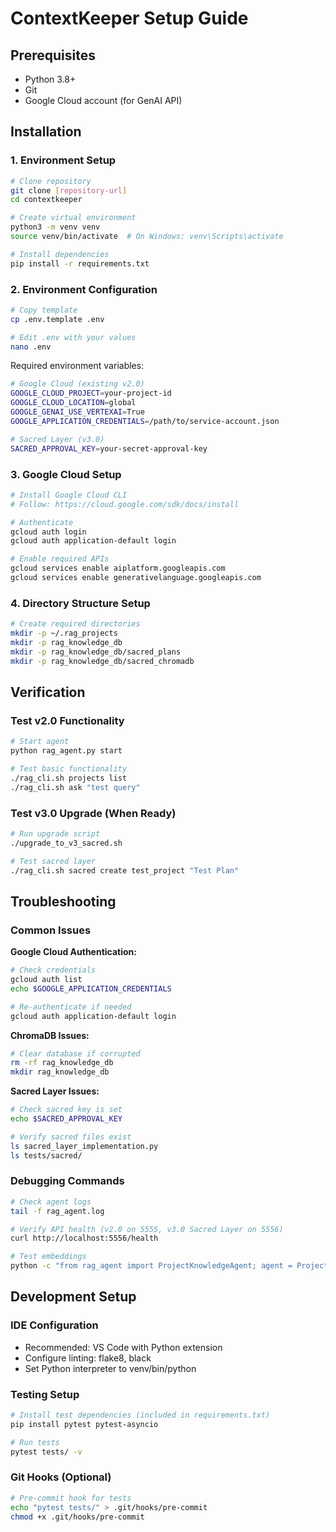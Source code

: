 # ContextKeeper Setup Guide

## Prerequisites
- Python 3.8+
- Git
- Google Cloud account (for GenAI API)

## Installation

### 1. Environment Setup
```bash
# Clone repository
git clone [repository-url]
cd contextkeeper

# Create virtual environment
python3 -m venv venv
source venv/bin/activate  # On Windows: venv\Scripts\activate

# Install dependencies
pip install -r requirements.txt
```

### 2. Environment Configuration
```bash
# Copy template
cp .env.template .env

# Edit .env with your values
nano .env
```

Required environment variables:
```bash
# Google Cloud (existing v2.0)
GOOGLE_CLOUD_PROJECT=your-project-id
GOOGLE_CLOUD_LOCATION=global
GOOGLE_GENAI_USE_VERTEXAI=True
GOOGLE_APPLICATION_CREDENTIALS=/path/to/service-account.json

# Sacred Layer (v3.0)
SACRED_APPROVAL_KEY=your-secret-approval-key
```

### 3. Google Cloud Setup
```bash
# Install Google Cloud CLI
# Follow: https://cloud.google.com/sdk/docs/install

# Authenticate
gcloud auth login
gcloud auth application-default login

# Enable required APIs
gcloud services enable aiplatform.googleapis.com
gcloud services enable generativelanguage.googleapis.com
```

### 4. Directory Structure Setup
```bash
# Create required directories
mkdir -p ~/.rag_projects
mkdir -p rag_knowledge_db
mkdir -p rag_knowledge_db/sacred_plans
mkdir -p rag_knowledge_db/sacred_chromadb
```

## Verification

### Test v2.0 Functionality
```bash
# Start agent
python rag_agent.py start

# Test basic functionality
./rag_cli.sh projects list
./rag_cli.sh ask "test query"
```

### Test v3.0 Upgrade (When Ready)
```bash
# Run upgrade script
./upgrade_to_v3_sacred.sh

# Test sacred layer
./rag_cli.sh sacred create test_project "Test Plan" 
```

## Troubleshooting

### Common Issues

**Google Cloud Authentication:**
```bash
# Check credentials
gcloud auth list
echo $GOOGLE_APPLICATION_CREDENTIALS

# Re-authenticate if needed
gcloud auth application-default login
```

**ChromaDB Issues:**
```bash
# Clear database if corrupted
rm -rf rag_knowledge_db
mkdir rag_knowledge_db
```

**Sacred Layer Issues:**
```bash
# Check sacred key is set
echo $SACRED_APPROVAL_KEY

# Verify sacred files exist
ls sacred_layer_implementation.py
ls tests/sacred/
```

### Debugging Commands
```bash
# Check agent logs
tail -f rag_agent.log

# Verify API health (v2.0 on 5555, v3.0 Sacred Layer on 5556)
curl http://localhost:5556/health

# Test embeddings
python -c "from rag_agent import ProjectKnowledgeAgent; agent = ProjectKnowledgeAgent(); print('OK')"
```

## Development Setup

### IDE Configuration
- Recommended: VS Code with Python extension
- Configure linting: flake8, black
- Set Python interpreter to venv/bin/python

### Testing Setup
```bash
# Install test dependencies (included in requirements.txt)
pip install pytest pytest-asyncio

# Run tests
pytest tests/ -v
```

### Git Hooks (Optional)
```bash
# Pre-commit hook for tests
echo "pytest tests/" > .git/hooks/pre-commit
chmod +x .git/hooks/pre-commit
```
